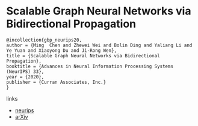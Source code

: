 # Scalable Graph Neural Networks via Bidirectional Propagation

```
@incollection{gbp_neurips20,
author = {Ming  Chen and Zhewei Wei and Bolin Ding and Yaliang Li and Ye Yuan and Xiaoyong Du and Ji-Rong Wen},
title = {Scalable Graph Neural Networks via Bidirectional Propagation},
booktitle = {Advances in Neural Information Processing Systems (NeurIPS) 33},
year = {2020},
publisher = {Curran Associates, Inc.}
}
```

links
- [neurips](https://nips.cc/Conferences/2020/ScheduleMultitrack?event=17220)
- [arXiv](https://arxiv.org/abs/2010.15421)

